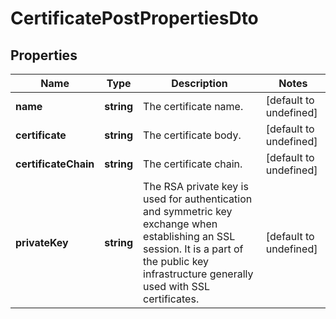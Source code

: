 # CertificatePostPropertiesDto

## Properties
| Name | Type | Description | Notes |
| ------------ | ------------- | ------------- | ------------- |
| **name** | **string** | The certificate name. | [default to undefined] |
| **certificate** | **string** | The certificate body. | [default to undefined] |
| **certificateChain** | **string** | The certificate chain. | [default to undefined] |
| **privateKey** | **string** | The RSA private key is used for authentication and symmetric key exchange when establishing an SSL session. It is a part of the public key infrastructure generally used with SSL certificates. | [default to undefined] |

